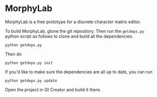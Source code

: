 # MorphyLab

MorphyLab is a free prototype for a discrete character matrix editor. 

To build MorphyLab, glone the git repository. Then run the `getdeps.py` python script as follows to clone and build all the dependencies.

`python getdeps.py`

Then do

`python getdeps.py init`

If you'd like to make sure the dependencies are all up to date, you can run

`python getdeps.py update`

Open the project in Qt Creator and build it there.
